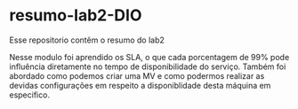 # resumo-lab2-DIO
Esse repositorio contêm o resumo do lab2

Nesse modulo foi aprendido os SLA, o que cada porcentagem de 99% pode influência diretamente no tempo de disponibilidade do serviço. Também foi abordado como podemos criar uma MV e como podermos realizar as devidas configurações em respeito a disponiblidade desta máquina em especifico.
